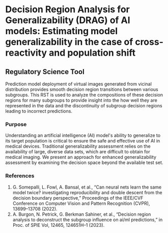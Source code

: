 # Decision Region Analysis for Generalizability (DRAG) of AI models: Estimating model generalizability in the case of cross-reactivity and population shift
## Regulatory Science Tool
Prediction model deployment of virtual images generated from vicinal distribution provides smooth decision region transitions between various subgroups. This RST is used to analyze the compositions of these decision regions for many subgroups to provide insight into the how well they are represented in the data and the discontinuity of subgroup decision regions leading to incorrect predictions.

### Purpose
Understanding an artificial intelligence (AI) model's ability to generalize to its target population is critical to ensure the safe and effective use of AI in medical devices. Traditional generalizability assessment relies on the availability of large, diverse data sets, which are difficult to obtain for medical imaging. We present an approach for enhanced generalizability assessment by examining the decision space beyond the available test set.


### References
1. G. Somepalli, L. Fowl, A. Bansal, et al., “Can neural nets learn the same model twice? investigating reproducibility and double descent from the decision boundary perspective,” Proceedings of the IEEE/CVF Conference on Computer Vision and Pattern Recognition (CVPR), 13699–13708 (2022).
2. A. Burgon, N. Petrick, G. Berkman Sahiner, et al., “Decision region analysis to deconstruct the subgroup influence on ai/ml predictions,” in Proc. of SPIE Vol, 12465, 124651H–1 (2023).
